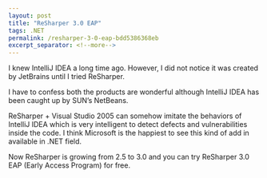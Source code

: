 ```yaml
---
layout: post
title: "ReSharper 3.0 EAP"
tags: .NET
permalink: /resharper-3-0-eap-bdd5386368eb
excerpt_separator: <!--more-->
---
```


I knew IntelliJ IDEA a long time ago. However, I did not notice it was created by JetBrains until I tried ReSharper.

I have to confess both the products are wonderful although IntelliJ IDEA has been caught up by SUN’s NetBeans.

ReSharper + Visual Studio 2005 can somehow imitate the behaviors of IntelliJ IDEA which is very intelligent to detect defects and vulnerabilities inside the code. I think Microsoft is the happiest to see this kind of add in available in .NET field.

Now ReSharper is growing from 2.5 to 3.0 and you can try ReSharper 3.0 EAP (Early Access Program) for free.
<!--more-->